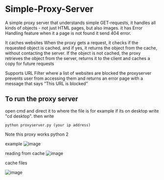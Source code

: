 # Simple-Proxy-Server
A simple proxy server that understands simple GET-requests, it handles all kinds of objects - not just HTML pages, but 
also images. 
it has Error Handling feature when it a page is not found it send 404 error.

It caches websites When the proxy gets a request, it checks if the requested object is cached, and if yes, it returns the object from the cache, 
without contacting the server. If the object is not cached, the proxy retrieves the object from the server, 
returns it to the client and caches a copy for future requests

Supports URL Filter where a list of websites are blocked the proxyserver prevents user from accessing them and returns an error page 
with a message that says “This URL is blocked”

## To run the proxy server
open cmd and direct it to where the file is for example if its on desktop write "cd desktop".
then write

```
python proxyserver.py (your ip address)
```
Note this proxy works python 2

example 
![image](https://user-images.githubusercontent.com/89746218/211193648-a2a805bf-a03b-4ab2-9539-4ba5e54e290c.png)

reading from cache
![image](https://user-images.githubusercontent.com/89746218/211193668-564d469f-e963-4b61-b8da-99cfce3b8c40.png)

cache files

![image](https://user-images.githubusercontent.com/89746218/211285340-c4dd4d69-9f30-4fdc-ad24-adebb8aee849.png)

